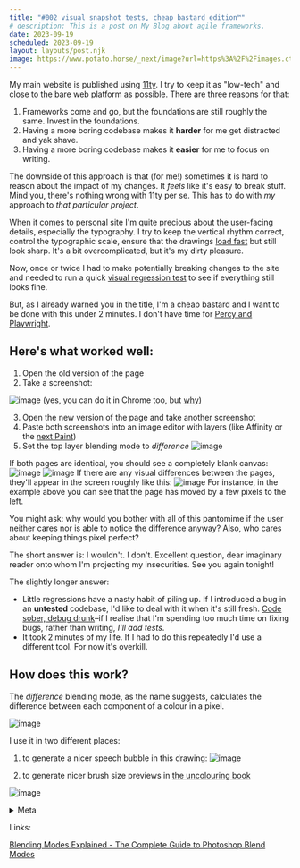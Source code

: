 ```yaml
---
title: "#002 visual snapshot tests, cheap bastard edition™"
# description: This is a post on My Blog about agile frameworks.
date: 2023-09-19
scheduled: 2023-09-19
layout: layouts/post.njk
image: https://www.potato.horse/_next/image?url=https%3A%2F%2Fimages.ctfassets.net%2Fhyylafu4fjks%2F4FfcAF7uGPFlXyxKHto4s4%2Ffa05aed6a17bfc5d911fd928ed6efed7%2FUntitled_Artwork_21.png&w=3840&q=75
---
```

My main website is published using [11ty](https://11ty.dev). I try to keep it as "low-tech" and close to the bare web platform as possible. There are three reasons for that:

1. Frameworks come and go, but the foundations are still roughly the same. Invest in the foundations.
2. Having a more boring codebase makes it **harder** for me get distracted and yak shave.
3. Having a more boring codebase makes it **easier** for me to focus on writing.

The downside of this approach is that (for me!) sometimes it is hard to reason about the impact of my changes. It *feels* like it's easy to break stuff. Mind you, there's nothing wrong with 11ty per se. This has to do with *my* approach to *that particular project*.

When it comes to personal site I'm quite precious about the user-facing details, especially the typography. I try to keep the vertical rhythm correct, control the typographic scale, ensure that the drawings [load fast](https://100r.co/site/weathering_software_winter.html) but still look sharp. It's a bit overcomplicated, but it's my dirty pleasure.

Now, once or twice I had to make potentially breaking changes to the site and needed to run a quick [visual regression test](https://www.browserstack.com/guide/visual-regression-testing) to see if everything still looks fine.

But, as I already warned you in the title, I'm a cheap bastard and I want to be done with this under 2 minutes. I don't have time for [Percy and Playwright](https://docs.percy.io/docs/playwright).

## Here's what worked well:

1. Open the old version of the page
2. Take a screenshot:

![image](../../img/002-screenshot.png)
(yes, you can do it in Chrome too, but [why](https://mastodon.cloud/@raf/111017064287821057))


3. Open the new version of the page and take another screenshot
4. Paste both screenshots into an image editor with layers (like Affinity or the [next Paint](https://arstechnica.com/gadgets/2023/09/hell-freezes-over-ms-paint-adds-support-for-layers-and-png-transparency/))
5. Set the top layer blending mode to *difference* 
![image](../../img/002-difference.png)

If both pages are identical, you should see a completely blank canvas:
![image](../../img/002-preview-small.png)
![image](../../img/002-preview-long.png)
If there are any visual differences between the pages, they'll appear in the screen roughly like this:
![image](../../img/002-preview-broken.png)
For instance, in the example above you can see that the page has moved by a few pixels to the left.

You might ask: why would you bother with all of this pantomime if the user neither cares nor is able to notice the difference anyway? Also, who cares about keeping things pixel perfect?

The short answer is: I wouldn't. I don't. Excellent question, dear imaginary reader onto whom I'm projecting my insecurities. See you again tonight!

The slightly longer answer:

- Little regressions have a nasty habit of piling up. If I introduced a bug in an **untested** codebase, I'd like to deal with it when it's still fresh. [Code sober, debug drunk](https://sonnet.io/posts/code-sober-debug-drunk/)–if I realise that I'm spending too much time on fixing bugs, rather than writing, *I'll add tests*.
- It took 2 minutes of my life. If I had to do this repeatedly I'd use a different tool. For now it's overkill.


## How does this work?

The *difference* blending mode, as the name suggests, calculates the difference between each component of a colour in a pixel. 

![image](../../img/002-explanation.jpg)

I use it in two different places:

1. to generate a nicer speech bubble in this drawing:
![image](../../img/002-off-my-lawn.webp)

2. to generate nicer brush size previews in [the uncolouring book](https://lines.potato.horse)

![image](../../img/002-uncolouring.png)




<details>
<summary>
Meta
</summary>
PS. I In the spirit of being comfortable with making mistakes, I decided to spend no more than 1 Pomodoro on finding the tool to publish these notes. I managed to do so with a simple [11ty template](https://github.com/google/eleventy-high-performance-blog). I'll think I'll move to Obsidian, however.

PPS. Note to myself: it was hard to pick a subject of the next post and balance usefulness vs. feasibility. The smaller the post, the easier it is for me to deliver something of acceptable quality. I time boxed selecting the subject to 2 minutes.

</details>




Links:

[Blending Modes Explained - The Complete Guide to Photoshop Blend Modes](https://photoshoptrainingchannel.com/blending-modes-explained/#difference)


